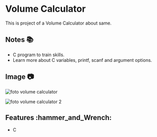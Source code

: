 # Volume Calculator

This is project of a Volume Calculator about same.

## Notes :books:
- C program to train skills.
- Learn more about C variables, printf, scanf and argument options.

## Image :camera:
![foto volume calculator](https://user-images.githubusercontent.com/52220244/110216445-fb81ac00-7e8d-11eb-9378-6ad833dc8fc8.PNG)

![foto volume calculator 2](https://user-images.githubusercontent.com/52220244/110216472-2cfa7780-7e8e-11eb-854a-f8470af0d1da.PNG)

## Features :hammer_and_Wrench:
- C